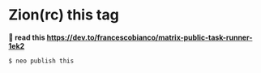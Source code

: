 # Zion(rc) this tag

**🐇 read this https://dev.to/francescobianco/matrix-public-task-runner-1ek2**

```bash
$ neo publish this
```
